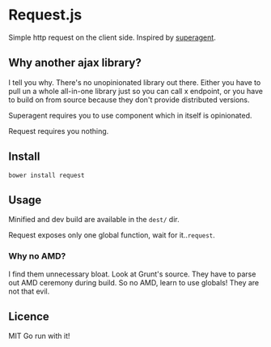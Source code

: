 Request.js
==========

Simple http request on the client side.
Inspired by [superagent](https://github.com/visionmedia/superagent).

## Why another ajax library?

I tell you why. There's no unopinionated library out there.
Either you have to pull un a whole all-in-one library just so you can call x endpoint,
or you have to build on from source because they don't provide distributed versions.

Superagent requires you to use component which in itself is opinionated.

Request requires you nothing.

## Install

    bower install request

## Usage

Minified and dev build are available in the `dest/` dir.

Request exposes only one global function, wait for it..`request`.

### Why no AMD?

I find them unnecessary bloat. Look at Grunt's source. They have to parse out AMD ceremony during build.
So no AMD, learn to use globals! They are not that evil.

## Licence

MIT Go run with it!